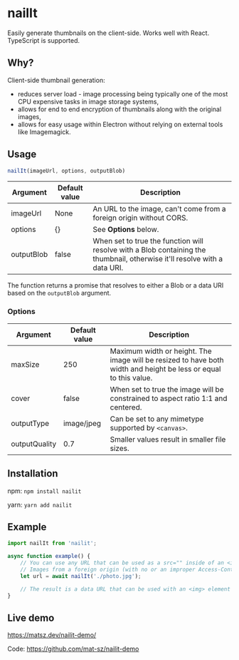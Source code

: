 # nailIt

Easily generate thumbnails on the client-side. Works well with React. TypeScript is supported.

## Why?

Client-side thumbnail generation:

* reduces server load - image processing being typically one of the most CPU expensive tasks in image storage systems,
* allows for end to end encryption of thumbnails along with the original images, 
* allows for easy usage within Electron without relying on external tools like Imagemagick.

## Usage

```js
nailIt(imageUrl, options, outputBlob)
```

| Argument      | Default value | Description                                                            |
|---------------|---------------|------------------------------------------------------------------------|
| imageUrl      | None          | An URL to the image, can't come from a foreign origin without CORS.    |
| options       | {}            | See **Options** below. |
| outputBlob    | false         | When set to true the function will resolve with a Blob containing the thumbnail, otherwise it'll resolve with a data URI. |

The function returns a promise that resolves to either a Blob or a data URI based on the `outputBlob` argument.

### Options

| Argument      | Default value | Description                                                            |
|---------------|---------------|------------------------------------------------------------------------|
| maxSize       | 250           | Maximum width or height. The image will be resized to have both width and height be less or equal to this value. |
| cover         | false         | When set to true the image will be constrained to aspect ratio 1:1 and centered. |
| outputType    | image/jpeg    | Can be set to any mimetype supported by `<canvas>`. |
| outputQuality | 0.7           | Smaller values result in smaller file sizes. |

## Installation

npm: `npm install nailit`

yarn: `yarn add nailit`

## Example

```js
import nailIt from 'nailit';

async function example() {
    // You can use any URL that can be used as a src="" inside of an <img> tag.
    // Images from a foreign origin (with no or an improper Access-Control-Allow-Origin configuration) will result in a SecurityError being thrown.
    let url = await nailIt('./photo.jpg');

    // The result is a data URL that can be used with an <img> element as well.
}
```

## Live demo

https://matsz.dev/nailit-demo/

Code: https://github.com/mat-sz/nailit-demo